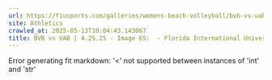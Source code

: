 ```yaml
---
url: https://fiusports.com/galleries/womens-beach-volleyball/bvb-vs-uab-4-25-25/image-65/357/62864
site: Athletics
crawled_at: 2025-05-13T10:04:43.143067
title: BVB vs UAB | 4.25.25 - Image 65:  - Florida International University
---
```


Error generating fit markdown: '<' not supported between instances of 'int' and 'str'